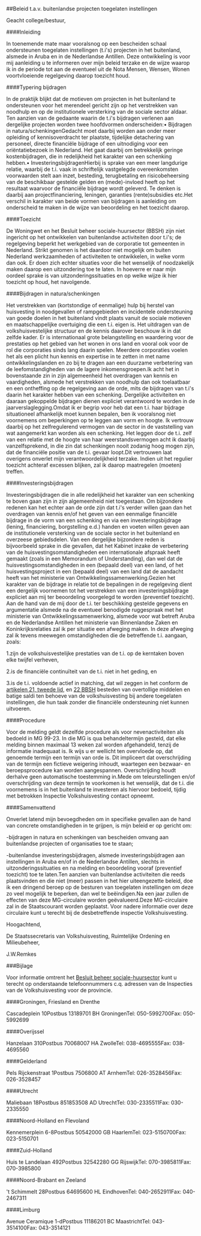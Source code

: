 <meta http-equiv='Content-Type' content='text/html; charset=utf-8' />

##Beleid t.a.v. buitenlandse projecten toegelaten instellingen

Geacht college/bestuur,

####Inleiding

In toenemende mate maar vooralsnog op een bescheiden schaal ondersteunen toegelaten instellingen (t.i's) projecten in het buitenland, alsmede in Aruba en in de Nederlandse Antillen. Deze ontwikkeling is voor mij aanleiding u te informeren over mijn beleid terzake en de wijze waarop ik in de periode tot aan de eventueel uit de Nota Mensen, Wensen, Wonen voortvloeiende regelgeving daarop toezicht houd. 

####Typering bijdragen

In de praktijk blijkt dat de motieven om projecten in het buitenland te ondersteunen voor het merendeel gericht zijn op het verstrekken van noodhulp en op de institutionele versterking van de sociale sector aldaar. Ten aanzien van de gedaante waarin de t.i's bijdragen verlenen aan dergelijke projecten worden twee hoofdvormen onderscheiden:• Bijdragen in natura/schenkingenGedacht moet daarbij worden aan onder meer opleiding of kennisoverdracht ter plaatste, tijdelijke detachering van personeel, directe financiële bijdrage of een uitnodiging voor een oriëntatiebezoek in Nederland. Het gaat daarbij om betrekkelijk geringe kostenbijdragen, die in redelijkheid het karakter van een schenking hebben.• InvesteringsbijdragenHierbij is sprake van een meer langdurige relatie, waarbij de t.i. vaak in schriftelijk vastgelegde overeenkomsten voorwaarden stelt aan inzet, besteding, terugbetaling en risicobeheersing van de beschikbaar gestelde gelden en (mede)-invloed heeft op het resultaat waarvoor de financiële bijdrage wordt geleverd. Te denken is daarbij aan projectfinanciering, leningen, garanties (rente)subsidies etc.Het verschil in karakter van beide vormen van bijdragen is aanleiding om onderscheid te maken in de wijze van beoordeling en het toezicht daarop.

####Toezicht

De Woningwet en het Besluit beheer sociale-huursector (BBSH) zijn niet ingericht op het ontwikkelen van buitenlandse activiteiten door t.i's; de regelgeving beperkt het werkgebied van de corporatie tot gemeenten in Nederland. Strikt genomen is het daardoor niet mogelijk om buiten Nederland werkzaamheden of activiteiten te ontwikkelen, in welke vorm dan ook. Er doen zich echter situaties voor die het wenselijk of noodzakelijk maken daarop een uitzondering toe te laten. In hoeverre er naar mijn oordeel sprake is van uitzonderingssituaties en op welke wijze ik hier toezicht op houd, het navolgende.

####Bijdragen in natura/schenkingen

Het verstrekken van (kortstondige of eenmalige) hulp bij herstel van huisvesting in noodgevallen of rampgebieden en incidentele ondersteuning van goede doelen in het buitenland vindt plaats vanuit de sociale motieven en maatschappelijke overtuiging die een t.i. eigen is. Het uitdragen van de volkshuisvestelijke structuur en de kennis daarover beschouw ik in dat zelfde kader. Er is internationaal grote belangstelling en waardering voor de prestaties op het gebied van het wonen in ons land en vooral ook voor de rol die corporaties sinds lang daarin spelen. Meerdere corporaties voelen het als een plicht hun kennis en expertise in te zetten in met name ontwikkelingslanden en zo bij te dragen aan een duurzame verbetering van de leefomstandigheden van de lagere inkomensgroepen.Ik acht het in bovenstaande zin in zijn algemeenheid het overdragen van kennis en vaardigheden, alsmede het verstrekken van noodhulp dan ook toelaatbaar en een ontheffing op de regelgeving aan de orde, mits de bijdragen van t.i's daarin het karakter hebben van een schenking. Dergelijke activiteiten en daaraan gekoppelde bijdragen dienen expliciet verantwoord te worden in de jaarverslaglegging.Omdat ik er begrip voor heb dat een t.i. haar bijdrage situationeel afhankelijk moet kunnen bepalen, ben ik vooralsnog niet voornemens om beperkingen op te leggen aan vorm en hoogte. Ik vertrouw daarbij op het zelfregulerend vermogen van de sector in de vaststelling van wat aangemerkt kan worden als een schenking. Het leggen door de t.i. zelf van een relatie met de hoogte van haar weerstandsvermogen acht ik daarbij vanzelfsprekend, in die zin dat schenkingen nooit zodanig hoog mogen zijn, dat de financiële positie van de t.i. gevaar loopt.Dit vertrouwen laat overigens onverlet mijn verantwoordelijkheid terzake. Indien uit het regulier toezicht achteraf excessen blijken, zal ik daarop maatregelen (moeten) treffen.

####Investeringsbijdragen

Investeringsbijdragen die in alle redelijkheid het karakter van een schenking te boven gaan zijn in zijn algemeenheid niet toegestaan. Om bijzondere redenen kan het echter aan de orde zijn dat t.i's verder willen gaan dan het overdragen van kennis en/of het geven van een eenmalige financiële bijdrage in de vorm van een schenking en via een investeringsbijdrage (lening, financiering, borgstelling e.d.) handen en voeten willen geven aan de institutionele versterking van de sociale sector in het buitenland en overzeese gebiedsdelen. Van een dergelijke bijzondere reden is bijvoorbeeld sprake in die gevallen, dat het Kabinet inzake de verbetering van de huisvestingsomstandigheden een internationale afspraak heeft gemaakt (zoals in een Memorandum of Understanding), dan wel dat de huisvestingsomstandigheden in een (bepaald deel) van een land, of het huisvestingsproject in een (bepaald deel) van een land dat de aandacht heeft van het ministerie van Ontwikkelingssamenwerking.Gezien het karakter van de bijdrage in relatie tot de bepalingen in de regelgeving dient een dergelijk voornemen tot het verstrekken van een investeringsbijdrage expliciet aan mij ter beoordeling voorgelegd te worden (preventief toezicht). Aan de hand van de mij door de t.i. ter beschikking gestelde gegevens en argumentatie alsmede na de eventueel benodigde ruggespraak met het ministerie van Ontwikkelingssamenwerking, alsmede voor wat betreft Aruba en de Nederlandse Antillen het ministerie van Binnenlandse Zaken en Koninkrijksrelaties zal ik per situatie een afweging maken. In deze afweging zal ik tevens meewegen omstandigheden die de betreffende t.i. aangaan, zoals:

1.zijn de volkshuisvestelijke prestaties van de t.i. op de kerntaken boven elke twijfel verheven,

2.is de financiële continuïteit van de t.i. niet in het geding, en

3.is de t.i. voldoende actief in matching, dat wil zeggen in het conform de [artikelen 21, tweede lid](../../../../../../../../AMvB/besluit/beheer/sociale-huursector/BWBR0005686/README.md), en [22 BBSH](../../../../../../../../AMvB/besluit/beheer/sociale-huursector/BWBR0005686/README.md) besteden van overtollige middelen en batige saldi ten behoeve van de volkshuisvesting bij andere toegelaten instellingen, die hun taak zonder die financiële ondersteuning niet kunnen uitvoeren.

####Procedure

Voor de melding geldt dezelfde procedure als voor nevenactiviteiten als bedoeld in MG 99-23. In die MG is qua behandeltermijn gesteld, dat elke melding binnen maximaal 13 weken zal worden afgehandeld, tenzij de informatie inadequaat is. Ik wijs u er wellicht ten overvloede op, dat genoemde termijn een termijn van orde is. Dit impliceert dat overschrijding van de termijn een fictieve weigering inhoudt, waartegen een bezwaar- en beroepsprocedure kan worden aangespannen. Overschrijding houdt derhalve geen automatische toestemming in.Mede om teleurstellingen en/of overschrijding van deze termijn te voorkomen is het wenselijk, dat de t.i. die voornemens is in het buitenland te investeren als hiervoor bedoeld, tijdig met betrokken Inspectie Volkshuisvesting contact opneemt.

####Samenvattend

Onverlet latend mijn bevoegdheden om in specifieke gevallen aan de hand van concrete omstandigheden in te grijpen, is mijn beleid er op gericht om:

-bijdragen in natura en schenkingen van bescheiden omvang aan buitenlandse projecten of organisaties toe te staan;

-buitenlandse investeringsbijdragen, alsmede investeringsbijdragen aan instellingen in Aruba en/of in de Nederlandse Antillen, slechts in uitzonderingssituaties en na melding en beoordeling vooraf (preventief toezicht) toe te laten.Ten aanzien van buitenlandse activiteiten die reeds plaatsvinden en die niet (meer) passen in het hier uiteengezette beleid, doe ik een dringend beroep op de besturen van toegelaten instellingen om deze zo veel mogelijk te beperken, dan wel te beëindigen.Na een jaar zullen de effecten van deze MG-circulaire worden geëvalueerd.Deze MG-circulaire zal in de Staatscourant worden geplaatst. Voor nadere informatie over deze circulaire kunt u terecht bij de desbetreffende inspectie Volkshuisvesting.

Hoogachtend,

De 
Staatssecretaris van Volkshuisvesting, Ruimtelijke Ordening en Milieubeheer,

J.W.Remkes

###Bijlage 

Voor informatie omtrent het [Besluit beheer sociale-huursector](../../../../../../../../AMvB/besluit/beheer/sociale-huursector/BWBR0005686/README.md) kunt u terecht op onderstaande telefoonnummers c.q. adressen van de Inspecties van de Volkshuisvesting voor de provincie. 

####Groningen, Friesland en Drenthe

Cascadeplein 10Postbus 13189701 BH GroningenTel: 050-5992700Fax: 050-5992699 

####Overijssel

Hanzelaan 310Postbus 70068007 HA ZwolleTel: 038-4695555Fax: 038-4695560 

####Gelderland

Pels Rijckenstraat 1Postbus 7506800 AT ArnhemTel: 026-3528456Fax: 026-3528457 

####Utrecht

Maliebaan 18Postbus 851853508 AD UtrechtTel: 030-2335511Fax: 030-2335550

####Noord-Holland en Flevoland

Kennemerplein 6-8Postbus 50542000 GB HaarlemTel: 023-5150700Fax: 023-5150701

####Zuid-Holland

Huis te Landelaan 492Postbus 32542280 GG RijswijkTel: 070-3985811Fax: 070-3985800 

####Noord-Brabant en Zeeland

't Schimmelt 28Postbus 64695600 HL EindhovenTel: 040-2652911Fax: 040-2467311

####Limburg

Avenue Ceramique 1-dPostbus 11186201 BC MaastrichtTel: 043-3514100Fax: 043-3514121

